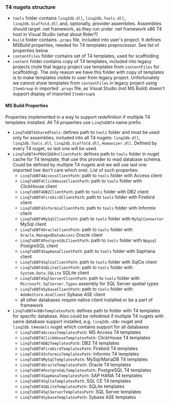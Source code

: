 ### T4 nugets structure

- `tools` folder contains `linq2db.dll`, `linq2db.Tools.dll`, `linq2db.Scaffold.dll` and, optionally, provider assemblies. Assemblies should target .net framework, as they run under .net framework x86 T4 host in Visual Studio (what about Rider?)
- `build` folder contains `.props` file, included into user's project. It defines MSBuild properties, needed for T4 templates preprocessor. See list of properties below
- `contentFiles` folder contains set of T4 templates, used for scaffolding
- `content` folder contains copy of T4 templates, included into legacy projects (note that legacy project use templates from `contentFiles` for scaffolding). The only reason we have this folder with copy of templates is to make templates visible to user from legacy project. Unfortunately we cannot show templates from `contentFiles` in legacy project using `ItemGroup` in imported `.props` file, as Visual Studio (not MS Build) doesn't support display of imported `ItemGroup`s

#### MS Build Properties

Properties implemented in a way to support redefinition if multiple T4 templates installed.
All T4 properties use `LinqToDBT4` name prefix.

- `LinqToDBT4SharedTools`: defines path to `tools` folder and must be used only for assemblies, included into all T4 nugets: `linq2db.dll`, `linq2db.Tools.dll`, `linq2db.Scaffold.dll`, `Humanizer.dll`. Defined by every T4 nuget, so last one will be used.
- `LinqToDBT4<PROVIDER>ClientPath`: defines path to `tools` folder in nuget cache for T4 template, that use this provider to read database schema. Could be defined by multiple T4 nugets and we will use last one imported (we don't care which one). List of such properties:
  - `LinqToDBT4AccessClientPath`: path to `tools` folder with Access client
  - `LinqToDBT4ClickHouseClientPath`: path to `tools` folder with ClickHouse client
  - `LinqToDBT4DB2ClientPath`: path to `tools` folder with DB2 client
  - `LinqToDBT4FirebirdClientPath`: path to `tools` folder with Firebird client
  - `LinqToDBT4InformixClientPath`: path to `tools` folder with Informix client
  - `LinqToDBT4MySqlClientPath`: path to `tools` folder with `MySqlConnector` MySql client
  - `LinqToDBT4OracleClientPath`: path to `tools` folder with `Oracle.ManagedDataAccess` Oracle client
  - `LinqToDBT4PostgreSQLClientPath`: path to `tools` folder with `Npgsql` PostgreSQL client
  - `LinqToDBT4SapHanaClientPath`: path to `tools` folder with SapHana client
  - `LinqToDBT4SqlCeClientPath`: path to `tools` folder with SqlCe client
  - `LinqToDBT4SQLiteClientPath`: path to `tools` folder with `System.Data.SQLite` SQLite client
  - `LinqToDBT4SqlServerClientPath`: path to `tools` folder with `Microsoft.SqlServer.Types` assembly for SQL Server spatial types
  - `LinqToDBT4SybaseClientPath`: path to `tools` folder with `AdoNetCore.AseClient` Sybase ASE client
  - all other databases require native client installed or be a part of framework
- `LinqToDBT4<DB>TemplatesPath`: defines path to folder with T4 templates for specific database. Also could be refedined if multiple T4 nugets with same database support installed, e.g. `linq2db.<DB>` nuget and `linq2db.t4models` nuget which contains support for all databases
  - `LinqToDBT4AccessTemplatesPath`: MS Access T4 templates
  - `LinqToDBT4ClickHouseTemplatesPath`: ClickHouse T4 templates
  - `LinqToDBT4DB2TemplatesPath`: DB2 T4 templates
  - `LinqToDBT4FirebirdTemplatesPath`: Firebird T4 templates
  - `LinqToDBT4InformixTemplatesPath`: Informix T4 templates
  - `LinqToDBT4MySqlTemplatesPath`: MySql/MariaDB T4 templates
  - `LinqToDBT4OracleTemplatesPath`: Oracle T4 templates
  - `LinqToDBT4PostgreSQLTemplatesPath`: PostgreSQL T4 templates
  - `LinqToDBT4SapHanaTemplatesPath`: SAP HANA T4 templates
  - `LinqToDBT4SqlCeTemplatesPath`: SQL CE T4 templates
  - `LinqToDBT4SQLiteTemplatesPath`: SQLite templates
  - `LinqToDBT4SqlServerTemplatesPath`: SQL Server templates
  - `LinqToDBT4SybaseTemplatesPath`: Sybase ASE templates
